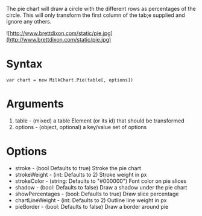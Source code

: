 The pie chart will draw a circle with the different rows as percentages of the circle.  This will only transform the first column of the tab;e supplied and ignore any others.

![http://www.brettdixon.com/static/pie.jpg](http://www.brettdixon.com/static/pie.jpg)

# Syntax #

```
var chart = new MilkChart.Pie(table[, options])
```

# Arguments #

  1. table - (mixed) a table Element (or its id) that should be transformed
  1. options - (object, optional) a key/value set of options

# Options #

  * stroke - (bool Defaults to true) Stroke the pie chart
  * strokeWeight - (int: Defaults to 2) Stroke weight in px
  * strokeColor - (string: Defaults to "#000000") Font color on pie slices
  * shadow - (bool: Defaults to false) Draw a shadow under the pie chart
  * showPercentages - (bool: Defaults to true) Draw slice percentage
  * chartLineWeight - (int: Defaults to 2) Outline line weight in px
  * pieBorder - (bool: Defaults to false) Draw a border around pie